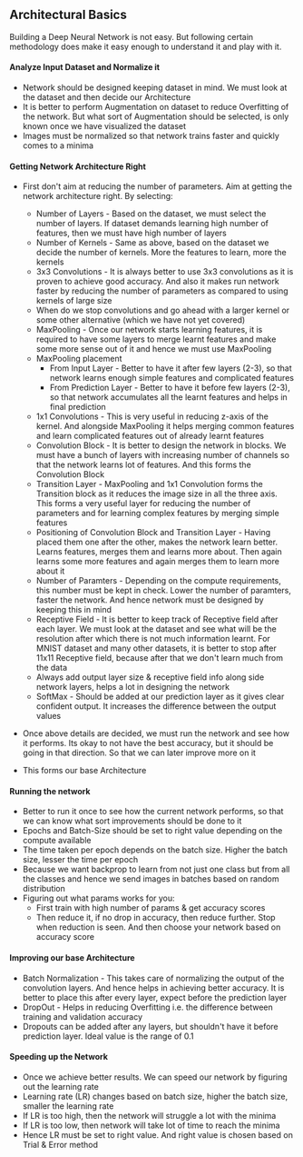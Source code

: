 ## Architectural Basics

Building a Deep Neural Network is not easy. But following certain methodology does make it easy enough to understand it and play with it.

#### Analyze Input Dataset and Normalize it
* Network should be designed keeping dataset in mind. We must look at the dataset and then decide our Architecture
* It is better to perform Augmentation on dataset to reduce Overfitting of the network. But what sort of Augmentation should be selected, is only known once we have visualized the dataset
* Images must be normalized so that network trains faster and quickly comes to a minima

#### Getting Network Architecture Right 
* First don't aim at reducing the number of parameters. Aim at getting the network architecture right. By selecting:
  * Number of Layers - Based on the dataset, we must select the number of layers. If dataset demands learning high number of features, then we must have high number of layers
  * Number of Kernels - Same as above, based on the dataset we decide the number of kernels. More the features to learn, more the kernels
  * 3x3 Convolutions - It is always better to use 3x3 convolutions as it is proven to achieve good accuracy. And also it makes run network faster by reducing the number of parameters as compared to using kernels of large size
  * When do we stop convolutions and go ahead with a larger kernel or some other alternative (which we have not yet covered)
  * MaxPooling - Once our network starts learning features, it is required to have some layers to merge learnt features and make some more sense out of it and hence we must use MaxPooling
  * MaxPooling placement
    * From Input Layer - Better to have it after few layers (2-3), so that network learns enough simple features and complicated features
    * From Prediction Layer - Better to have it before few layers (2-3), so that network accumulates all the learnt features and helps in final prediction
  * 1x1 Convolutions - This is very useful in reducing z-axis of the kernel. And alongside MaxPooling it helps merging common features and learn complicated features out of already learnt features
  * Convolution Block - It is better to design the network in blocks. We must have a bunch of layers with increasing number of channels so that the network learns lot of features. And this forms the Convolution Block
  * Transition Layer - MaxPooling and 1x1 Convolution forms the Transition block as it reduces the image size in all the three axis. This forms a very useful layer for reducing the number of parameters and for learning complex features by merging simple features
  * Positioning of Convolution Block and Transition Layer - Having placed them one after the other, makes  the network learn better. Learns features, merges them and learns more about. Then again learns some more features and again merges them to learn more about it
  * Number of Paramters - Depending on the compute requirements, this number must be kept in check. Lower the number of paramters, faster the network. And hence network must be designed by keeping this in mind
  * Receptive Field - It is better to keep track of Receptive field after each layer. We must look at the dataset and see what will be the resolution after which there is not much information learnt. For MNIST dataset and many other datasets, it is better to stop after 11x11 Receptive field, because after that we don't learn much from the data
  * Always add output layer size & receptive field info along side network layers, helps a lot in designing the network
  * SoftMax - Should be added at our prediction layer as it gives clear confident output. It increases the difference between the output values

* Once above details are decided, we must run the network and see how it performs. Its okay to not have the best accuracy, but it should be going in that direction. So that we can later improve more on it
* This forms our base Architecture

#### Running the network
* Better to run it once to see how the current network performs, so that we can know what sort improvements should be done to it
* Epochs and Batch-Size should be set to right value depending on the compute available
* The time taken per epoch depends on the batch size. Higher the batch size, lesser the time per epoch
* Because we want backprop to learn from not just one class but from all the classes and hence we send images in batches based on random distribution
* Figuring out what params works for you:
  * First train with high number of params & get accuracy scores
  * Then reduce it, if no drop in accuracy, then reduce further. Stop when reduction is seen. And then choose your network based on accuracy score

#### Improving our base Architecture
* Batch Normalization - This takes care of normalizing the output of the convolution layers. And hence helps in achieving better accuracy. It is better to place this after every layer, expect before the prediction layer
* DropOut - Helps in reducing Overfitting i.e. the difference between training and validation accuracy
* Dropouts can be added after any layers, but shouldn't have it before prediction layer. Ideal value is the range of 0.1

#### Speeding up the Network
* Once we achieve better results. We can speed our network by figuring out the learning rate
* Learning rate (LR) changes based on batch size, higher the batch size, smaller the learning rate
* If LR is too high, then the network will struggle a lot with the minima
* If LR is too low, then network will take lot of time to reach the minima
* Hence LR must be set to right value. And right value is chosen based on Trial & Error method
